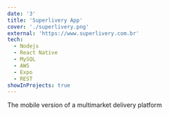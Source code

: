 ```yaml
---
date: '3'
title: 'Superlivery App'
cover: './superlivery.png'
external: 'https://www.superlivery.com.br'
tech:
  - Nodejs
  - React Native
  - MySQL
  - AWS
  - Expo
  - REST
showInProjects: true
---
```


The mobile version of a multimarket delivery platform

